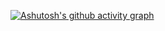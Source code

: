 [![Ashutosh's github activity graph](https://github-readme-activity-graph.vercel.app/graph?username=keaeye)](https://github.com/ashutosh00710/github-readme-activity-graph)
